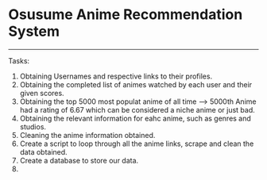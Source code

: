 # Osusume Anime Recommendation System
-------------------------------------

Tasks:

1. Obtaining Usernames and respective links to their profiles. 
2. Obtaining the completed list of animes watched by each user and their given scores.
3. Obtaining the top 5000 most populat anime of all time --> 5000th Anime had a rating of 6.67 which can be considered a niche anime or just bad.
4. Obtaining the relevant information for eahc anime, such as genres and studios.
5. Cleaning the anime information obtained.
6. Create a script to loop through all the anime links, scrape and clean the data obtained.
7. Create a database to store our data.
8.  